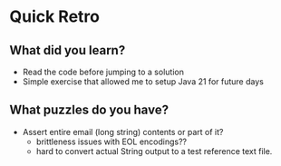 # Quick Retro

## What did you learn?

- Read the code before jumping to a solution
- Simple exercise that allowed me to setup Java 21 for future days

## What puzzles do you have?

- Assert entire email (long string) contents or part of it?
  - brittleness issues with EOL encodings??
  - hard to convert actual String output to a test reference text file.